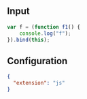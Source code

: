 
## Input
```javascript input
var f = (function f1() {
    console.log("f");
}).bind(this);
```

## Configuration
```json configuration
{
  "extension": "js"
}
```
